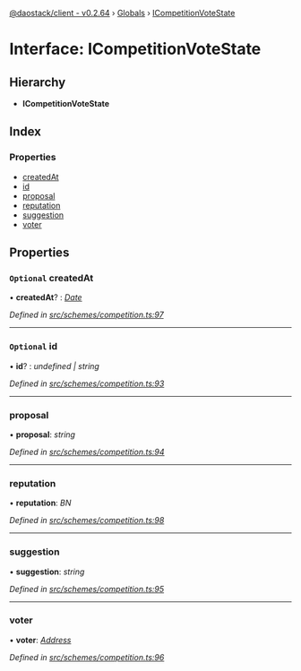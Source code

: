 [@daostack/client - v0.2.64](../README.md) › [Globals](../globals.md) › [ICompetitionVoteState](icompetitionvotestate.md)

# Interface: ICompetitionVoteState

## Hierarchy

* **ICompetitionVoteState**

## Index

### Properties

* [createdAt](icompetitionvotestate.md#optional-createdat)
* [id](icompetitionvotestate.md#optional-id)
* [proposal](icompetitionvotestate.md#proposal)
* [reputation](icompetitionvotestate.md#reputation)
* [suggestion](icompetitionvotestate.md#suggestion)
* [voter](icompetitionvotestate.md#voter)

## Properties

### `Optional` createdAt

• **createdAt**? : *[Date](../globals.md#date)*

*Defined in [src/schemes/competition.ts:97](https://github.com/daostack/client/blob/ca3cbac/src/schemes/competition.ts#L97)*

___

### `Optional` id

• **id**? : *undefined | string*

*Defined in [src/schemes/competition.ts:93](https://github.com/daostack/client/blob/ca3cbac/src/schemes/competition.ts#L93)*

___

###  proposal

• **proposal**: *string*

*Defined in [src/schemes/competition.ts:94](https://github.com/daostack/client/blob/ca3cbac/src/schemes/competition.ts#L94)*

___

###  reputation

• **reputation**: *BN*

*Defined in [src/schemes/competition.ts:98](https://github.com/daostack/client/blob/ca3cbac/src/schemes/competition.ts#L98)*

___

###  suggestion

• **suggestion**: *string*

*Defined in [src/schemes/competition.ts:95](https://github.com/daostack/client/blob/ca3cbac/src/schemes/competition.ts#L95)*

___

###  voter

• **voter**: *[Address](../globals.md#address)*

*Defined in [src/schemes/competition.ts:96](https://github.com/daostack/client/blob/ca3cbac/src/schemes/competition.ts#L96)*
